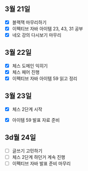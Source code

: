 ## 3월 21일

- [x] 블랙잭 마무리하기
- [x] 이펙티브 자바 아이템 23, 43, 31 공부
- [x] 네오 강의 다시보기 마무리

## 3월 22일

- [x] 체스 도메인 익히기
- [x] 체스 페어 진행
- [x] 이펙티브 자바 아이템 59 읽고 정리

## 3월 23일

- [x] 체스 2단계 시작
- [x] 아이템 59 발표 자료 준비


## 3d월 24일

- [ ] 글쓰기 고민하기
- [ ] 체스 2단계 하던거 계속 진행
- [ ] 이펙티브 자바 발표 준비 마무리
